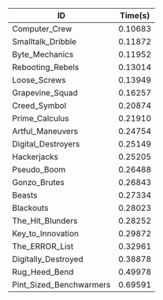 |ID|Time(s)|
|-|-|
|Computer_Crew|0.10683|
|Smalltalk_Dribble|0.11872|
|Byte_Mechanics|0.11952|
|Rebooting_Rebels|0.13014|
|Loose_Screws|0.13949|
|Grapevine_Squad|0.16257|
|Creed_Symbol|0.20874|
|Prime_Calculus|0.21910|
|Artful_Maneuvers|0.24754|
|Digital_Destroyers|0.25149|
|Hackerjacks|0.25205|
|Pseudo_Boom|0.26488|
|Gonzo_Brutes|0.26843|
|Beasts|0.27334|
|Blackouts|0.28023|
|The_Hit_Blunders|0.28252|
|Key_to_Innovation|0.29872|
|The_ERROR_List|0.32961|
|Digitally_Destroyed|0.38878|
|Rug_Heed_Bend|0.49978|
|Pint_Sized_Benchwarmers|0.69591|
